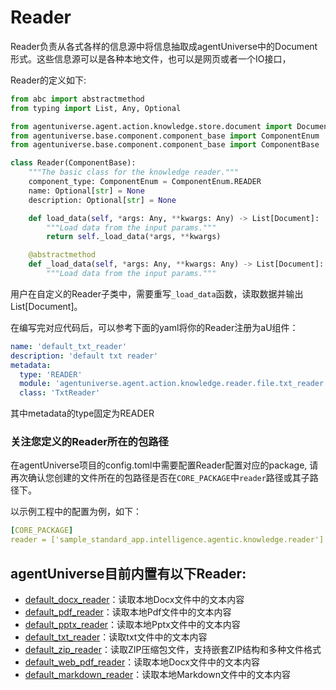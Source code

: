 # Reader

Reader负责从各式各样的信息源中将信息抽取成agentUniverse中的Document形式。这些信息源可以是各种本地文件，也可以是网页或者一个IO接口，

Reader的定义如下:
```python
from abc import abstractmethod
from typing import List, Any, Optional

from agentuniverse.agent.action.knowledge.store.document import Document
from agentuniverse.base.component.component_base import ComponentEnum
from agentuniverse.base.component.component_base import ComponentBase

class Reader(ComponentBase):
    """The basic class for the knowledge reader."""
    component_type: ComponentEnum = ComponentEnum.READER
    name: Optional[str] = None
    description: Optional[str] = None

    def load_data(self, *args: Any, **kwargs: Any) -> List[Document]:
        """Load data from the input params."""
        return self._load_data(*args, **kwargs)

    @abstractmethod
    def _load_data(self, *args: Any, **kwargs: Any) -> List[Document]:
        """Load data from the input params."""
```
用户在自定义的Reader子类中，需要重写`_load_data`函数，读取数据并输出List[Document]。

在编写完对应代码后，可以参考下面的yaml将你的Reader注册为aU组件：
```yaml
name: 'default_txt_reader'
description: 'default txt reader'
metadata:
  type: 'READER'
  module: 'agentuniverse.agent.action.knowledge.reader.file.txt_reader'
  class: 'TxtReader'
```
其中metadata的type固定为READER

### 关注您定义的Reader所在的包路径
在agentUniverse项目的config.toml中需要配置Reader配置对应的package, 请再次确认您创建的文件所在的包路径是否在`CORE_PACKAGE`中`reader`路径或其子路径下。

以示例工程中的配置为例，如下：
```yaml
[CORE_PACKAGE]
reader = ['sample_standard_app.intelligence.agentic.knowledge.reader']
```

## agentUniverse目前内置有以下Reader:
- [default_docx_reader](../../../../../../agentuniverse/agent/action/knowledge/reader/file/docx_reader.yaml)：读取本地Docx文件中的文本内容
- [default_pdf_reader](../../../../../../agentuniverse/agent/action/knowledge/reader/file/pdf_reader.yaml)：读取本地Pdf文件中的文本内容
- [default_pptx_reader](../../../../../../agentuniverse/agent/action/knowledge/reader/file/pptx_reader.yaml)：读取本地Pptx文件中的文本内容
- [default_txt_reader](../../../../../../agentuniverse/agent/action/knowledge/reader/file/txt_reader.yaml)：读取txt文件中的文本内容
- [default_zip_reader](../../../../../../agentuniverse/agent/action/knowledge/reader/file/zip_reader.yaml)：读取ZIP压缩包文件，支持嵌套ZIP结构和多种文件格式
- [default_web_pdf_reader](../../../../../../agentuniverse/agent/action/knowledge/reader/file/web_pdf_reader.yaml)：读取本地Docx文件中的文本内容
- [default_markdown_reader](../../../../../../agentuniverse/agent/action/knowledge/reader/file/markdown_reader.yaml)：读取本地Markdown文件中的文本内容